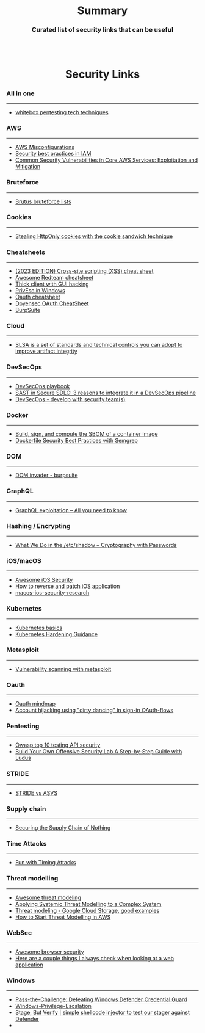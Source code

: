# <div align="center">Summary</div>

### <div align="center">Curated list of security links that can be useful </div>

<br>
<br>

# <div align="center">Security Links</div>

### All in one
___
* [whitebox pentesting tech techniques](https://github.com/0xmaximus/Galaxy-Bugbounty-Checklist)

### AWS
___
* [AWS Misconfigurations](https://dhiyaneshgeek.github.io/cloud/security/2022/06/23/aws-misconfigurations/)
* [Security best practices in IAM](https://docs.aws.amazon.com/IAM/latest/UserGuide/best-practices.html)
* [Common Security Vulnerabilities in Core AWS Services: Exploitation and Mitigation
](https://labs.detectify.com/2022/07/25/aws-services-security-vulnerabilities-exploitation-remediation/)

### Bruteforce
___
* [Brutus bruteforce lists](https://github.com/tasooshi/brutas)

### Cookies
---
* [Stealing HttpOnly cookies with the cookie sandwich technique](https://portswigger.net/research/stealing-httponly-cookies-with-the-cookie-sandwich-technique)

### Cheatsheets
___
* [(2023 EDITION) Cross-site scripting (XSS) cheat sheet](https://portswigger.net/web-security/cross-site-scripting/cheat-sheet)
* [Awesome Redteam cheatsheet](https://github.com/RistBS/Awesome-RedTeam-Cheatsheet)
* [Thick client with GUI hacking](https://www.netspi.com/blog/technical/thick-application-penetration-testing/introduction-to-hacking-thick-clients-part-1-the-gui/)
* [PrivEsc in Windows](https://delinea.com/blog/windows-privilege-escalation)
* [Oauth cheatsheet](https://github.com/koenbuyens/oauth-2.0-security-cheat-sheet)
* [Doyensec OAuth CheatSheet](https://doyensec.com/resources/Doyensec_OAuth_CheatSheet.pdf)
* [BurpSuite](https://github.com/rinetd/BurpSuite-1/blob/master/CheatSheet.md)

### Cloud
___
* [SLSA is a set of standards and technical controls you can adopt to improve artifact integrity](https://cloudsecdocs.com/devops/pipelines/supply_chain/slsa/)

### DevSecOps
---
* [DevSecOps playbook](https://github.com/6mile/DevSecOps-Playbook)
* [SAST in Secure SDLC: 3 reasons to integrate it in a DevSecOps pipeline](https://pvs-studio.com/en/blog/posts/0937/)
* [DevSecOps - develop with security team(s)](https://github.com/Azure/FTALive-Sessions/tree/main/content/devops/devsecops)

### Docker
___
* [Build, sign, and compute the SBOM of a container image](https://github.com/marco-lancini/utils/tree/main/ci/github/docker-build-sign-sbom)
* [Dockerfile Security Best Practices with Semgrep](https://kondukto.io/blog/docker-security-best-practices-with-semgrep)

### DOM
___
* [DOM invader - burpsuite](https://www.youtube.com/watch?v=GeqVMOUugqY)

### GraphQL
___
* [GraphQL exploitation – All you need to know](https://cybervelia.com/?p=736)

### Hashing / Encrypting
___
* [What We Do in the /etc/shadow – Cryptography with Passwords](https://soatok.blog/2022/12/29/what-we-do-in-the-etc-shadow-cryptography-with-passwords/?utm_source=hivefive&utm_medium=email)

### iOS/macOS
___
* [Awesome iOS Security](https://github.com/Cy-clon3/awesome-ios-security)
* [How to reverse and patch iOS application](https://www.inversecos.com/2022/06/how-to-reverse-engineer-and-patch-ios.html)
* [macos-ios-security-research](https://alexplaskett.github.io/macos-ios-security-research/?utm_source=hivefive&utm_medium=email)

### Kubernetes 
___
* [Kubernetes basics](https://book.hacktricks.xyz/cloud-security/pentesting-kubernetes/kubernetes-basics)
* [Kubernetes Hardening Guidance](https://media.defense.gov/2021/Aug/03/2002820425/-1/-1/0/CTR_Kubernetes_Hardening_Guidance_1.1_20220315.PDF)

### Metasploit
___
* [Vulnerability scanning with metasploit](https://medium.com/@dr.anhkwar/vulnerability-scanning-with-metasploit-6db1f95157b9)

### Oauth
___
* [Oauth mindmap](https://info.42crunch.com/hs-fs/hubfs/OAuth%202.0%20attack%20mindmap.jpg?upscale=true&width=1200&upscale=true&name=OAuth%202.0%20attack%20mindmap.jpg)
* [Account hijacking using "dirty dancing" in sign-in OAuth-flows](https://labs.detectify.com/2022/07/06/account-hijacking-using-dirty-dancing-in-sign-in-oauth-flows/)

### Pentesting
___
* [Owasp top 10 testing API security](https://www.veracode.com/blog/managing-appsec/testing-owasps-top-10-api-security-vulnerabilities-part-1)
* [Build Your Own Offensive Security Lab A Step-by-Step Guide with Ludus](https://xphantom.nl/posts/Offensive-Security-Lab)

### STRIDE
___
* [STRIDE vs ASVS](https://github.com/mllamazares/STRIDE-vs-ASVS)

### Supply chain
___
* [Securing the Supply Chain of Nothing](https://swagitda.com/blog/posts/securing-the-supply-chain-of-nothing/)

### Time Attacks
---
* [Fun with Timing Attacks](https://ostro.ws/post-timing-attacks)

### Threat modelling
___
* [Awesome threat modeling](https://github.com/hysnsec/awesome-threat-modelling)
* [Applying Systemic Threat Modelling to a Complex System](https://medium.com/nationwide-technology/threat-modelling-for-securing-complex-systems-a-step-by-step-guide-87dc248c8c08)
* [Threat modeling - Google Cloud Storage, good examples](https://research.nccgroup.com/2023/01/31/threat-modelling-cloud-platform-services-by-example-google-cloud-storage/)
* [How to Start Threat Modelling in AWS](https://awssecuritydigest.com/articles/threat-modelling-in-aws)

### WebSec
___
* [Awesome browser security](https://github.com/cezary-sec/awesome-browser-security/)
* [Here are a couple things I always check when looking at a web application](https://twitter.com/rhynorater/status/1585640808568348674)

### Windows
___
* [Pass-the-Challenge: Defeating Windows Defender Credential Guard](https://research.ifcr.dk/pass-the-challenge-defeating-windows-defender-credential-guard-31a892eee22)
* [Windows-Privilege-Escalation](https://github.com/Ignitetechnologies/Windows-Privilege-Escalation)
* [Stage, But Verify | simple shellcode injector to test our stager against Defender](https://hulkops.gitbook.io/blog/red-team/stage-but-verify)
* 
